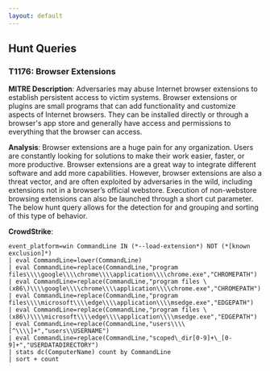 ```yaml
---
layout: default
---
```


## <i class="fa-solid fa-bullseye" style="color:#191970" aria-hidden="true"></i> Hunt Queries

### __T1176: Browser Extensions__ <i class="fa-brands fa-edge-legacy" style="color:#191970" aria-hidden="true"></i>
__MITRE Description__: Adversaries may abuse Internet browser extensions to establish persistent access to victim systems. Browser extensions or plugins are small programs that can add functionality and customize aspects of Internet browsers. They can be installed directly or through a browser's app store and generally have access and permissions to everything that the browser can access.

__Analysis__: Browser extensions are a huge pain for any organization. Users are constantly looking for solutions to make their work easier, faster, or more productive. Browser extensions are a great way to integrate different software and add more capabilities. However, browser extensions are also a threat vector, and are often exploited by adversaries in the wild, including extensions not in a browser’s official webstore. Execution of non-webstore browsing extensions can also be launched through a short cut parameter. The below hunt query allows for the detection for and grouping and sorting of this type of behavior.

__CrowdStrike__:
```
event_platform=win CommandLine IN (*--load-extension*) NOT (*[known exclusion]*)
| eval CommandLine=lower(CommandLine)
| eval CommandLine=replace(CommandLine,"program files\\\\google\\\\chrome\\\\application\\\\chrome.exe","CHROMEPATH")
| eval CommandLine=replace(CommandLine,"program files \(x86\)\\\\google\\\\chrome\\\\application\\\\chrome.exe","CHROMEPATH")
| eval CommandLine=replace(CommandLine,"program files\\\\microsoft\\\\edge\\\\application\\\\msedge.exe","EDGEPATH")
| eval CommandLine=replace(CommandLine,"program files \(x86\)\\\\microsoft\\\\edge\\\\application\\\\msedge.exe","EDGEPATH")
| eval CommandLine=replace(CommandLine,"users\\\\[^\\\\]+","users\\USERNAME")
| eval CommandLine=replace(CommandLine,"scoped\_dir[0-9]+\_[0-9]+","USERDATADIRECTORY")
| stats dc(ComputerName) count by CommandLine
| sort + count
```